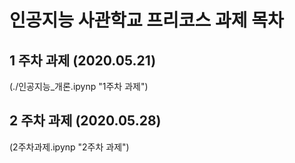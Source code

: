 # 인공지능 사관학교 프리코스 과제 목차

## 1 주차 과제 (2020.05.21)

(./인공지능_개론.ipynp "1주차 과제")

## 2 주차 과제 (2020.05.28)

(2주차과제.ipynp "2주차 과제")
